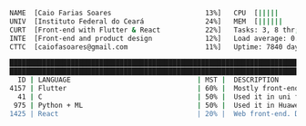 ```bash
NAME  [Caio Farias Soares                       13%]   CPU  [|||||                                     8%]
UNIV  [Instituto Federal do Ceará               24%]   MEM  [||||||                           1,82G/16.0G]
CURT  [Front-end with Flutter & React           22%]   Tasks: 3, 8 thr; 3 running
INTE  [Front-end and product design             12%]   Load average: 0.21 0.17 0.14
CTTC  [caiofasoares@gmail.com                   11%]   Uptime: 7840 days, 13:21:49

█████████████████████████████████████████████████████████████████████████████████████████████████████████
█████████████████████████████████████████████████████████████████████████████████████████████████████████
  ID | LANGUAGE                               | MST |  DESCRIPTION
4157 | Flutter                                | 60% |  Mostly front-end. Developed an app on it for uni.
  41 | C                                      | 50% |  Used it in uni for some time.
 975 | Python + ML                            | 50% |  Used it in Huawei's AI program
1425 | React                                  | 20% |  Web front-end. Developed a portfolio on it.

```

<!---
- 👋 Hi, I’m @CaioFaSoares
- 👀 I’m interested in ...
- 🌱 I’m currently learning ...
- 💞️ I’m looking to collaborate on ...
- 📫 How to reach me ...
--->

<!---
CaioFaSoares/CaioFaSoares is a ✨ special ✨ repository because its `README.md` (this file) appears on your GitHub profile.
You can click the Preview link to take a look at your changes.
--->
